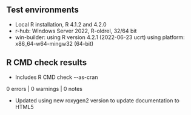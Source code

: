 ## Test environments
* Local R installation, R 4.1.2 and 4.2.0
* r-hub: Windows Server 2022, R-oldrel, 32/64 bit
* win-builder: using R version 4.2.1 (2022-06-23 ucrt) using platform: x86_64-w64-mingw32 (64-bit)

## R CMD check results

* Includes R CMD check --as-cran

0 errors | 0 warnings | 0 notes

* Updated using new roxygen2 version to update documentation to HTML5
